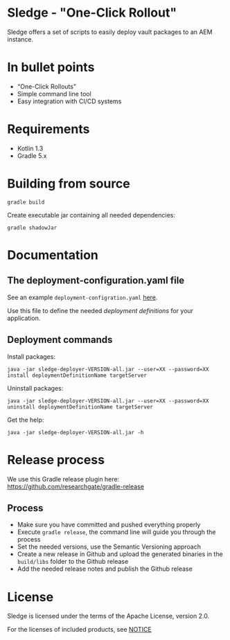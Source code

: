 Sledge - "One-Click Rollout"
============================

Sledge offers a set of scripts to easily deploy vault packages to an AEM instance.


# In bullet points

* “One-Click Rollouts”
* Simple command line tool
* Easy integration with CI/CD systems


# Requirements

* Kotlin 1.3
* Gradle 5.x


# Building from source

`gradle build`

Create executable jar containing all needed dependencies:

`gradle shadowJar`


# Documentation

## The deployment-configuration.yaml file

See an example `deployment-configration.yaml` [here](src/main/resources/deployment-configuration.yaml).

Use this file to define the needed _deployment definitions_ for your application.

## Deployment commands

Install packages:

`java -jar sledge-deployer-VERSION-all.jar --user=XX --password=XX install deploymentDefinitionName targetServer`

Uninstall packages:

`java -jar sledge-deployer-VERSION-all.jar --user=XX --password=XX uninstall deploymentDefinitionName targetServer`

Get the help:

`java -jar sledge-deployer-VERSION-all.jar -h`


# Release process

We use this Gradle release plugin here: https://github.com/researchgate/gradle-release

## Process

* Make sure you have committed and pushed everything properly
* Execute `gradle release`, the command line will guide you through the process
* Set the needed versions, use the Semantic Versioning approach
* Create a new release in Github and upload the generated binaries in the `build/libs` folder to the Github release
* Add the needed release notes and publish the Github release


# License

Sledge is licensed under the terms of the Apache License, version 2.0.

For the licenses of included products, see [NOTICE](NOTICE.txt)
